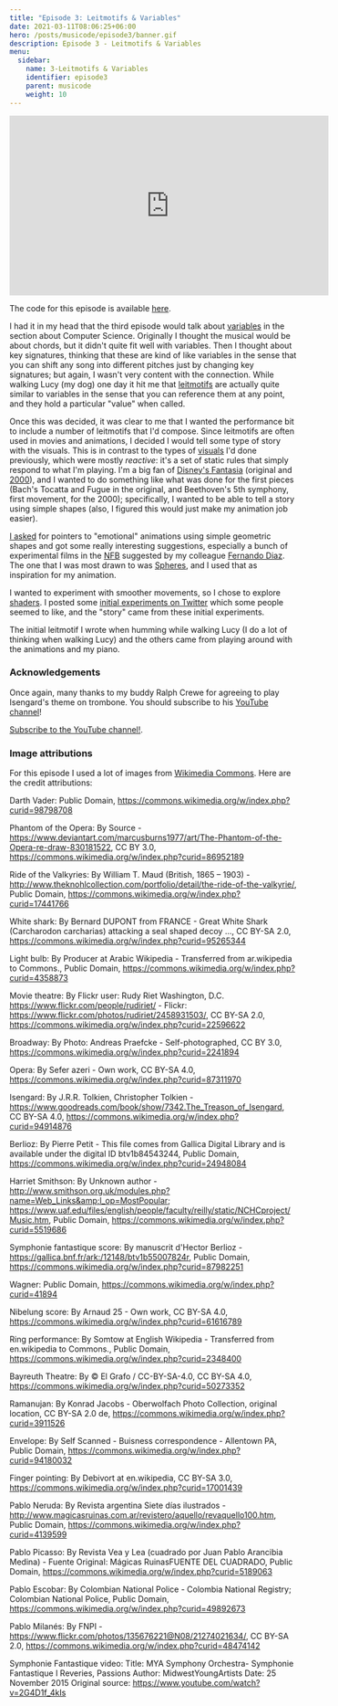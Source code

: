 ```yaml
---
title: "Episode 3: Leitmotifs & Variables"
date: 2021-03-11T08:06:25+06:00
hero: /posts/musicode/episode3/banner.gif
description: Episode 3 - Leitmotifs & Variables
menu:
  sidebar:
    name: 3-Leitmotifs & Variables
    identifier: episode3
    parent: musicode
    weight: 10
---
```


<iframe width="560" height="315" src="https://www.youtube.com/embed/o4qUKFHPPnw" frameborder="0" allow="accelerometer; autoplay; clipboard-write; encrypted-media; gyroscope; picture-in-picture" allowfullscreen></iframe>

The code for this episode is available [here](https://github.com/psc-g/musicode/tree/main/ep3).

I had it in my head that the third episode would talk about [variables](https://en.wikipedia.org/wiki/Variable_(computer_science)) in the section about Computer Science. Originally I thought the musical would be about chords, but it didn't quite fit well with variables. Then I thought about key signatures, thinking that these are kind of like variables in the sense that you can shift any song into different pitches just by changing key signatures; but again, I wasn't very content with the connection. While walking Lucy (my dog) one day it hit me that [leitmotifs](https://en.wikipedia.org/wiki/Leitmotif) are actually quite similar to variables in the sense that you can reference them at any point, and they hold a particular "value" when called.

Once this was decided, it was clear to me that I wanted the performance bit to include a number of leitmotifs that I'd compose. Since leitmotifs are often used in movies and animations, I decided I would tell some type of story with the visuals. This is in contrast to the types of [visuals](https://twitter.com/pcastr/status/1256079736889016321) I'd done previously, which were mostly _reactive_: it's a set of static rules that simply respond to what I'm playing. I'm a big fan of [Disney's Fantasia](https://en.wikipedia.org/wiki/Fantasia_(1940_film)) (original and [2000](https://en.wikipedia.org/wiki/Fantasia_2000)), and I wanted to do something like what was done for the first pieces (Bach's Tocatta and Fugue in the original, and Beethoven's 5th symphony, first movement, for the 2000); specifically, I wanted to be able to tell a story using simple shapes (also, I figured this would just make my animation job easier).

[I asked](https://twitter.com/pcastr/status/1358442602576625668) for pointers to "emotional" animations using simple geometric shapes and got some really interesting suggestions, especially a bunch of experimental films in the [NFB](https://www.nfb.ca/) suggested by my colleague [Fernando Diaz](https://twitter.com/841io). The one that I was most drawn to was [Spheres](https://www.nfb.ca/film/spheres/), and I used that as inspiration for my animation.

I wanted to experiment with smoother movements, so I chose to explore [shaders](https://en.wikipedia.org/wiki/Shader). I posted some [initial experiments on Twitter](https://twitter.com/pcastr/status/1364071303272148993) which some people seemed to like, and the "story" came from these initial experiments.

The initial leitmotif I wrote when humming while walking Lucy (I do a lot of thinking when walking Lucy) and the others came from playing around with the animations and my piano.

### Acknowledgements

Once again, many thanks to my buddy Ralph Crewe for agreeing to play Isengard's theme on trombone. You should subscribe to his [YouTube channel](https://www.youtube.com/channel/UCroPLKi0ML5xFMYjiHDTyCQ)!

[Subscribe to the YouTube channel!](https://www.youtube.com/channel/UCrZNf0XkxtXE0tsy1y2RT0w).


### Image attributions

For this episode I used a lot of images from [Wikimedia Commons](https://commons.wikimedia.org/wiki/Main_Page). Here are the credit attributions:

Darth Vader: Public Domain, https://commons.wikimedia.org/w/index.php?curid=98798708

Phantom of the Opera: By Source - https://www.deviantart.com/marcusburns1977/art/The-Phantom-of-the-Opera-re-draw-830181522, CC BY 3.0, https://commons.wikimedia.org/w/index.php?curid=86952189

Ride of the Valkyries: By William T. Maud (British, 1865 – 1903) - http://www.theknohlcollection.com/portfolio/detail/the-ride-of-the-valkyrie/, Public Domain, https://commons.wikimedia.org/w/index.php?curid=17441766

White shark: By Bernard DUPONT from FRANCE - Great White Shark (Carcharodon carcharias) attacking a seal shaped decoy ..., CC BY-SA 2.0, https://commons.wikimedia.org/w/index.php?curid=95265344

Light bulb: By Producer at Arabic Wikipedia - Transferred from ar.wikipedia to Commons., Public Domain, https://commons.wikimedia.org/w/index.php?curid=4358873

Movie theatre: By Flickr user: Rudy Riet Washington, D.C. https://www.flickr.com/people/rudiriet/ - Flickr: https://www.flickr.com/photos/rudiriet/2458931503/, CC BY-SA 2.0, https://commons.wikimedia.org/w/index.php?curid=22596622

Broadway: By Photo: Andreas Praefcke - Self-photographed, CC BY 3.0, https://commons.wikimedia.org/w/index.php?curid=2241894

Opera: By Sefer azeri - Own work, CC BY-SA 4.0, https://commons.wikimedia.org/w/index.php?curid=87311970

Isengard: By J.R.R. Tolkien, Christopher Tolkien - https://www.goodreads.com/book/show/7342.The_Treason_of_Isengard, CC BY-SA 4.0, https://commons.wikimedia.org/w/index.php?curid=94914876

Berlioz: By Pierre Petit - This file comes from Gallica Digital Library and is available under the digital ID btv1b84543244, Public Domain, https://commons.wikimedia.org/w/index.php?curid=24948084

Harriet Smithson: By Unknown author - http://www.smithson.org.uk/modules.php?name=Web_Links&amp;l_op=MostPopular; https://www.uaf.edu/files/english/people/faculty/reilly/static/NCHCproject/Music.htm, Public Domain, https://commons.wikimedia.org/w/index.php?curid=5519686

Symphonie fantastique score: By manuscrit d&#039;Hector Berlioz - https://gallica.bnf.fr/ark:/12148/btv1b55007824r, Public Domain, https://commons.wikimedia.org/w/index.php?curid=87982251

Wagner: Public Domain, https://commons.wikimedia.org/w/index.php?curid=41894

Nibelung score: By Arnaud 25 - Own work, CC BY-SA 4.0, https://commons.wikimedia.org/w/index.php?curid=61616789

Ring performance: By Somtow at English Wikipedia - Transferred from en.wikipedia to Commons., Public Domain, https://commons.wikimedia.org/w/index.php?curid=2348400

Bayreuth Theatre: By © El Grafo / CC-BY-SA-4.0, CC BY-SA 4.0, https://commons.wikimedia.org/w/index.php?curid=50273352

Ramanujan: By Konrad Jacobs - Oberwolfach Photo Collection, original location, CC BY-SA 2.0 de, https://commons.wikimedia.org/w/index.php?curid=3911526

Envelope: By Self Scanned - Buisness correspondence - Allentown PA, Public Domain, https://commons.wikimedia.org/w/index.php?curid=94180032

Finger pointing: By Debivort at en.wikipedia, CC BY-SA 3.0, https://commons.wikimedia.org/w/index.php?curid=17001439

Pablo Neruda: By Revista argentina Siete días ilustrados - http://www.magicasruinas.com.ar/revistero/aquello/revaquello100.htm, Public Domain, https://commons.wikimedia.org/w/index.php?curid=4139599

Pablo Picasso: By Revista Vea y Lea (cuadrado por Juan Pablo Arancibia Medina) - Fuente Original: Mágicas RuinasFUENTE DEL CUADRADO, Public Domain, https://commons.wikimedia.org/w/index.php?curid=5189063

Pablo Escobar: By Colombian National Police - Colombia National Registry; Colombian National Police, Public Domain, https://commons.wikimedia.org/w/index.php?curid=49892673

Pablo Milanés: By FNPI - https://www.flickr.com/photos/135676221@N08/21274021634/, CC BY-SA 2.0, https://commons.wikimedia.org/w/index.php?curid=48474142

Symphonie Fantastique video: Title: MYA Symphony Orchestra- Symphonie Fantastique I Reveries, Passions
Author: MidwestYoungArtists
Date: 25 November 2015
Original source: https://www.youtube.com/watch?v=2G4D1f_4kIs
